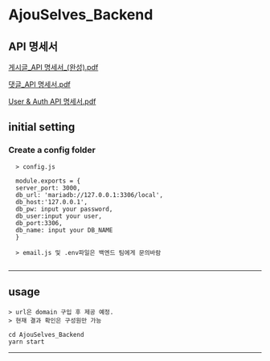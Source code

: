 # 

# AjouSelves_Backend

## API 명세서


[게시글_API 명세서_(완성).pdf](https://drive.google.com/file/d/1-sO9aD8kMA-eY5Yekj3EPju4YxCT9cHc/view?usp=sharing)

[댓글_API 명세서.pdf](https://drive.google.com/file/d/1yqcUUEhEiQjXxWQK6CYZ8Nm8hnuTASNL/view?usp=sharing)

[User & Auth API 명세서.pdf](https://drive.google.com/file/d/1zNP6Vy5Sev_XSWi8pT7yAAIA7OwsdTdl/view?usp=sharing)


## initial setting


### Create a config folder
```
  > config.js
  
  module.exports = {
  server_port: 3000,
  db_url: 'mariadb://127.0.0.1:3306/local',
  db_host:'127.0.0.1',
  db_pw: input your password,
  db_user:input your user,
  db_port:3306,
  db_name: input your DB_NAME
  }
  
  > email.js 및 .env파일은 백엔드 팀에게 문의바람
 
```

---

## usage
```
> url은 domain 구입 후 제공 예정. 
> 현재 결과 확인은 구성원만 가능

cd AjouSelves_Backend
yarn start

```

---
